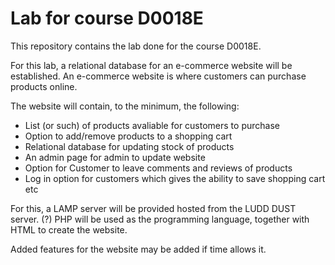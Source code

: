 # Lab for course D0018E

This repository contains the lab done for the course D0018E.

For this lab, a relational database for an e-commerce website will be established. An e-commerce website is where customers can purchase products online. 

The website will contain, to the minimum, the following:

- List (or such) of products avaliable for customers to purchase
- Option to add/remove products to a shopping cart
- Relational database for updating stock of products
- An admin page for admin to update website
- Option for Customer to leave comments and reviews of products
- Log in option for customers which gives the ability to save shopping cart etc

For this, a LAMP server will be provided hosted from the LUDD DUST server. (?) PHP will be used as the programming language, together with HTML to create the website. 

Added features for the website may be added if time allows it. 
